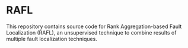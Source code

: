 # RAFL
This repository contains source code for Rank Aggregation-based Fault Localization (RAFL), an unsupervised technique to combine results of multiple fault localization techniques. 
